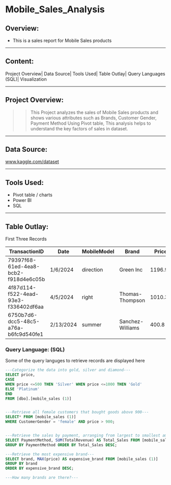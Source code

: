 # Mobile_Sales_Analysis
## Overview:
+ This is a sales report for Mobile Sales products

 ___

 ## Content:
 Project Overview| Data Source| Tools Used| Table Outlay| Query Languages (SQL)| Visualization

___

## Project Overview:
>> This Project analyzes the sales of Mobile Sales products and shows various attributes such as Brands, Customer Gender, Payment Method Using Pivot table, This analysis helps to understand the key factors of sales in dataset.

___

## Data Source:
www.kaggle.com/dataset

___

## Tools Used:
+ Pivot table / charts
+ Power BI
+ SQL

___

## Table Outlay:
First Three Records

|TransactionID|	Date	|MobileModel|	Brand	|Price|	UnitsSold|	TotalRevenue|	CustomerAge|	CustomerGender|	Location	|PaymentMethod|
|------|------|------|------|------|------|------|------|------|------|------|
|79397f68-61ed-4ea8-bcb2-f918d4e6c05b|	1/6/2024|	direction |	Green Inc	|1196.95|	85	|28002.8|	32 |Female|	Port Erik |Online|
|4f87d114-f522-4ead-93e3-f336402df6aa|	4/5/2024	|right|	Thomas-Thompson	|1010.34|	64	|2378.82|	55	|Female|	East Linda	|Credit Card|
|6750b7d6-dcc5-48c5-a76a-b6fc9d540fe1|	2/13/2024|	summer|	Sanchez-Williams	|400.8|	95	|31322.56|	57	|Male|	East Angelicastad	|Online|	

### Query Language: (SQL)
Some of the query languges to retrieve records are displayed here

```SQL
---Categorize the data into gold, silver and diamond---
SELECT price,
CASE
WHEN price <=500 THEN 'Silver' WHEN price <=1000 THEN 'Gold' 
ELSE 'Platinum'
END
FROM [dbo].[mobile_sales (1)]


---Retrieve all female customers that bought goods above 900---
SELECT* FROM [mobile_sales (1)]
WHERE CustomerGender = 'female' AND price > 900;


---Retrieve the sales by payment, arranging from largest to smallest amount---
SELECT PaymentMethod, SUM(TotalRevenue) AS Total_Sales FROM [mobile_sales (1)]
GROUP BY PaymentMethod ORDER BY Total_Sales DESC;

---Retrieve the most expensive brand---
SELECT brand, MAX(price) AS expensive_brand FROM [mobile_sales (1)]
GROUP BY brand
ORDER BY expensive_brand DESC;

---How many brands are there?---






```
